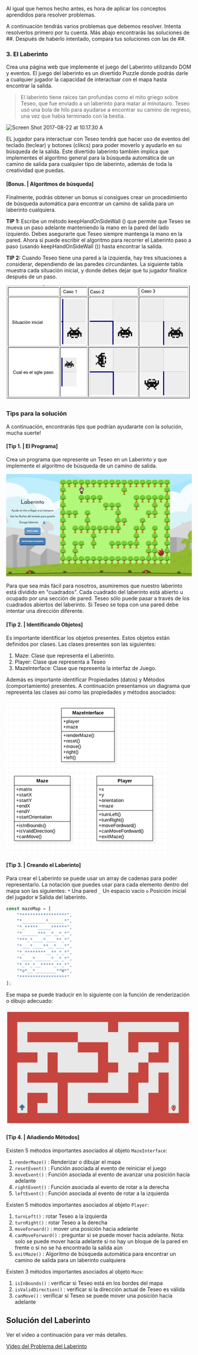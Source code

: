 Al igual que hemos hecho antes, es hora de aplicar los conceptos aprendidos para resolver problemas.

A continuación tendrás varios problemas que debemos resolver. Intenta resolverlos primero por tu cuenta. Más abajo encontrarás las soluciones de ##. Después de haberlo intentado, compara tus soluciones con las de ##.

### 3. El Laberinto

Crea una página web que implemente el juego del Laberinto utilizando DOM y eventos. El juego del laberinto es un divertido Puzzle donde podrás darle a cualquier jugador la capacidad de interactuar con el mapa hasta encontrar la salida. 

> El laberinto tiene raíces tan profundas como el mito griego sobre Teseo, que fue enviado a un laberinto para matar al minotauro. Teseo usó una bola de hilo para ayudarse a encontrar su camino de regreso, una vez que había terminado con la bestia.

![Screen Shot 2017-08-22 at 10.17.30 A](http://photos1.blogger.com/blogger/6613/878/1600/laberinto04.jpg)

EL jugador para interactuar con Teseo tendrá que hacer uso de eventos del teclado (teclear) y botones (clikcs) para poder moverlo y ayudarlo en su búsqueda de la salida. Este divertido laberinto también implica que implementes el algoritmo general para la búsqueda automática de un camino de salida para cualquier tipo de laberinto, además de toda la creatividad que puedas.

#### [Bonus. | Algoritmos de búsqueda]

Finalmente, podrás obtener un bonus si consigues crear un procedimiento  de búsqueda automática para encontrar un camino de salida para un laberinto cualquiera. 

**TIP 1:** Escribe un método keepHandOnSideWall () que permite que Teseo se mueva un paso adelante manteniendo la mano en la pared del lado izquierdo. Debes asegurarte que Teseo siempre mantenga la mano en la pared.  Ahora si puede escribir el algoritmo para recorrer el Laberinto paso a paso (usando keepHandOnSideWall ()) hasta encontrar  la salida. 

**TIP 2:** Cuando Teseo tiene una pared a la izquierda, hay tres situaciones a considerar, dependiendo de las paredes circundantes. La siguiente tabla muestra cada situación inicial, y donde debes dejar que tu jugador finalice después de un paso.
  
![GitHub set up-w70](media/15034081309333/Screen%20Shot%202017-08-22%20at%2012.16.34%20PM.png) 

### Tips para la solución
A continuación, encontrarás tips que podrían ayudararte con la solución, mucha suerte!

#### [Tip 1. | El Programa]

Crea un programa que represente un Teseo en un Laberinto y que implemente el algoritmo de búsqueda de un camino de salida.

![GitHub set up-w70](media/15034081309333/15034128157197.png)

Para que sea más fácil para nosotros, asumiremos que nuestro laberinto está dividido en "cuadrados". Cada cuadrado del laberinto está abierto u ocupado por una sección de pared. Teseo sólo puede pasar a través de los cuadrados abiertos del laberinto. Si Teseo se topa con una pared debe intentar una dirección diferente. 

#### [Tip 2. | Identificando Objetos]

Es importante identificar los objetos presentes. Estos objetos están definidos por clases. Las clases presentes son las siguientes:
1. Maze: Clase que representa el Laberinto.
2. Player: Clase que representa a Teseo
3. MazeInterface: Clase que representa la interfaz de Juego.

Además es importante identificar Propiedades (datos) y Métodos (comportamiento) presentes. A continuación presentamos un diagrama que representa las clases así como las propiedades y métodos asociados:

![GitHub set up-w140](media/15034081309333/Screen%20Shot%202017-08-22%20at%209.05.56%20AM.png)


#### [Tip 3. | Creando el Laberinto]

Para crear el Laberinto se puede usar un array de cadenas para poder representarlo. La notación que puedes usar para cada elemento dentro del mapa son las siguientes:
`*` Una pared
`_` Un espacio vacío
`o` Posición inicial del jugador
`W` Salida del laberinto. 
 
```js
const mazeMap = [
    "******************",
    "*_________*______*",
    "*_*****_____******",
    "*______***__*__*_*",
    "***_*____*____**_*",
    "*___*____**__*___*",
    "*_********__**_*_*",
    "*____*______*__*_*",
    "*_**_*__*****_**_*",
    "*o*__*________**W*",
    "******************"
];
```

Ese mapa se puede traducir en lo siguiente con la función de renderización  o dibujo adecuado: 

![Screen Shot 2017-08-22 at 10.17.30 A](media/15034081309333/Screen%20Shot%202017-08-22%20at%2010.17.30%20AM.png)


#### [Tip 4. | Añadiendo  Métodos]

Existen 5 métodos importantes  asociados al objeto `MazeInterface`:
1. `renderMaze()` : Renderizar o dibujar el mapa 
2. `resetEvent()` : Función asociada al evento de reiniciar el juego
3. `moveEvent()` : Función asociada al evento de avanzar  una posición hacía adelante
4.  `rightEvent()` : Función asociada al evento de rotar a la derecha
5. `leftEvent()` : Función asociada al evento de rotar a la izquierda
 
Existen 5 métodos importantes  asociados al objeto `Player`:
1. `turnLeft()` : rotar Teseo a la izquierda
2. `turnRight()` : rotar Teseo a la derecha
3. `moveForward()` : mover una posición hacia adelante
4. `canMoveForward()` : preguntar si se puede mover hacia adelante. Nota: solo se puede mover hacia adelante si no hay un bloque de la pared en frente o si no se ha encontrado la salida aún
5. `exitMaze()` : Algoritmo de búsqueda automática para encontrar un camino de salida para un laberinto cualquiera

Existen 3 métodos importantes  asociados al objeto `Maze`:
1. `isInBounds()` : verificar si Teseo está en los bordes del mapa
2. `isValidDirection()` : verificar si la dirección actual de Teseo es válida
3. `canMove()` : verificar si Teseo se puede mover una posición hacia adelante 

## Solución del Laberinto

Ver el video a continuación para ver más detalles.

[Video del Problema del Laberinto](media/15034081309333/run%20maze.mov)

